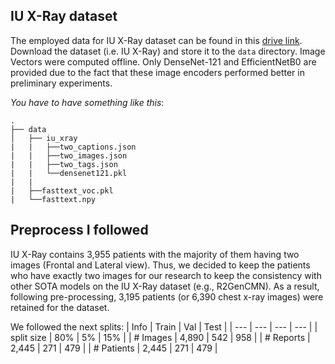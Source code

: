 ## IU X-Ray dataset
The employed data for IU X-Ray dataset can be found in this [drive link](https://drive.google.com/drive/folders/147hav9_PfmCrpJtJOKwsOn9e24j2lSRH?usp=sharing). Download the dataset (i.e. IU X-Ray) and store it to the `data` directory. Image Vectors were computed offline. Only DenseNet-121 and EfficientNetB0 are provided due to the fact that these image encoders performed better in preliminary experiments.

*You have to have something like this*:
```
.
├── data
│   ├── iu_xray
|   |   ├──two_captions.json
|   |   ├──two_images.json
|   |   ├──two_tags.json
|   |   └──densenet121.pkl     
|   |
|   ├──fasttext_voc.pkl
|   └──fasttext.npy
```

## Preprocess I followed
IU X-Ray contains 3,955 patients with the majority of them having two images (Frontal and Lateral view). Thus, we decided to keep the patients who have exactly two images for our research to keep the consistency with other SOTA models on the IU X-Ray dataset (e.g., R2GenCMN). As a result, following pre-processing, 3,195 patients (or 6,390 chest x-ray images) were retained for the dataset.

We followed the next splits:
| Info | Train | Val | Test |
| --- | --- | --- | --- |
| split size | 80% | 5% | 15% |
| # Images | 4,890 | 542 | 958 |
| # Reports | 2,445 | 271 | 479 |
| # Patients | 2,445 | 271 | 479 |
